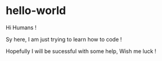 # hello-world

Hi Humans !

Sy here, I am just trying to learn how to code !

Hopefully I will be sucessful with some help, Wish me luck !
